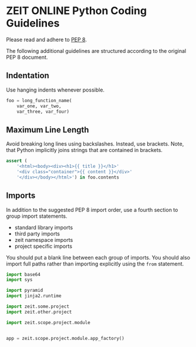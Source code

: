 # ZEIT ONLINE Python Coding Guidelines

Please read and adhere to [PEP 8](http://legacy.python.org/dev/peps/pep-0008/).

The following additional guidelines are structured according to the original
PEP 8 document.

## Indentation

Use hanging indents whenever possible.

```Python
foo = long_function_name(
    var_one, var_two,
    var_three, var_four)
```

## Maximum Line Length

Avoid breaking long lines using backslashes. Instead, use brackets.
Note, that Python implicitly joins strings that are contained in brackets.

```Python
assert (
    '<html><body><div><h1>{{ title }}</h1>'
    '<div class="container">{{ content }}</div>'
    '</div></body></html>') in foo.contents
```

## Imports

In addition to the suggested PEP 8 import order, use a fourth section to group
import statements.

* standard library imports
* third party imports
* zeit namespace imports
* project specific imports

You should put a blank line between each group of imports. You should also
import full paths rather than importing explicitly using the `from` statement.

```Python
import base64
import sys

import pyramid
import jinja2.runtime

import zeit.some.project
import zeit.other.project

import zeit.scope.project.module


app = zeit.scope.project.module.app_factory()
```
